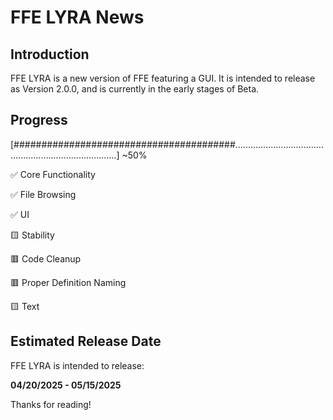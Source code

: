 # FFE LYRA News

## Introduction

FFE LYRA is a new version of FFE featuring a GUI. It is intended to release as Version 2.0.0,
and is currently in the early stages of Beta.

## Progress

[########################################.............................................................................] ~50%

✅ Core Functionality

✅ File Browsing

✅ UI

🟨 Stability

🟥 Code Cleanup

🟥 Proper Definition Naming

🟨 Text

## Estimated Release Date

FFE LYRA is intended to release:

**04/20/2025 - 05/15/2025**

Thanks for reading!
